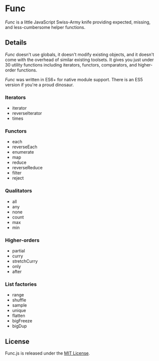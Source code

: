 # Func

*Func* is a little JavaScript Swiss-Army knife providing expected, missing, and less-cumbersome helper functions.

## Details

*Func* doesn't use globals, it doesn't modify existing objects, and it doesn't come with the overhead of similar existing toolsets. It gives you just under 30 utility functions including iterators, functors, comparators, and higher-order functions.

*Func* was written in ES6+ for native module support. There is an ES5 version if you're a proud dinosaur.

### Iterators

-   iterator
-   reverseIterator
-   times

### Functors

-   each
-   reverseEach
-   enumerate
-   map
-   reduce
-   reverseReduce
-   filter
-   reject

### Qualitators

-   all
-   any
-   none
-   count
-   max
-   min

### Higher-orders

-   partial
-   curry
-   stretchCurry
-   only
-   after

### List factories

-   range
-   shuffle
-   sample
-   unique
-   flatten
-   bigFreeze
-   bigDup

## License

Func.js is released under the [MIT License](https://opensource.org/licenses/MIT).
